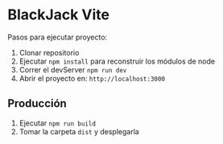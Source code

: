 # BlackJack Vite

Pasos para ejecutar proyecto:

1. Clonar repositorio
2. Ejecutar ```npm install``` para reconstruir los módulos de node
3. Correr el devServer ```npm run dev```
4. Abrir el proyecto en: ```http://localhost:3000``` 

## Producción

1. Ejecutar ```npm run build```
2. Tomar la carpeta ```dist``` y desplegarla